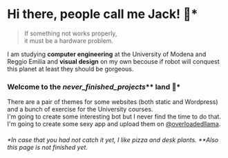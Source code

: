 # Hi there, people call me Jack! 🌵*

> If something not works properly,  
> it must be a hardware problem.

I am studying **computer engineering** at the University of Modena and Reggio Emilia and **visual design** on my own becouse if robot will conquest this planet at least they should be gorgeous. 

### Welcome to the *never_finished_projects*** land 🍕* 
There are a pair of themes for some websites (both static and Wordpress) and a bunch of exercise for the University courses.  
I'm going to create some interesting bot but I never find the time to do that.  
I'm going to create some sexy app and upload them on [@overloadedllama](https://github.com/overloadedllama/).  

###### *In case that you had not catch it yet, I like pizza and desk plants. **Also this page is not finished yet. 
